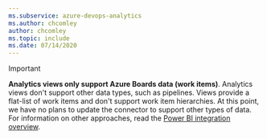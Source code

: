 ```yaml
---
ms.subservice: azure-devops-analytics
ms.author: chcomley
author: chcomley
ms.topic: include
ms.date: 07/14/2020
---
```


> [!IMPORTANT]
> **Analytics views only support Azure Boards data (work items)**. Analytics views don't support other data types, such as pipelines. Views provide a flat-list of work items and don't support work item hierarchies. At this point, we have no plans to update the connector to support other types of data. For information on other approaches, read the [Power BI integration overview](../overview.md).
